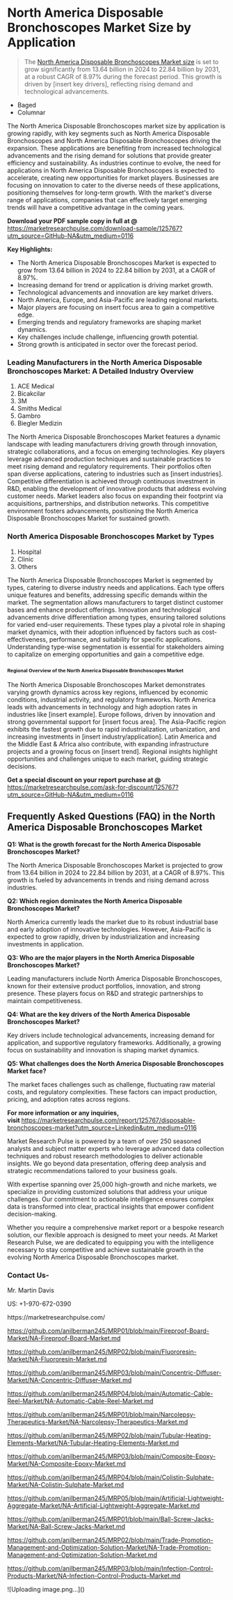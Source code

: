 <h1>North America Disposable Bronchoscopes Market&nbsp;Size by Application</h1><blockquote><p>The <a href="https://marketresearchpulse.com/download-sample/125767?utm_source=GitHub-NA&amp;utm_medium=0116">North America Disposable Bronchoscopes Market size</a> is set to grow significantly from 13.64 billion in 2024 to 22.84 billion by 2031, at a robust CAGR of 8.97% during the forecast period. This growth is driven by [insert key drivers], reflecting rising demand and technological advancements.</p></blockquote><ul><li>Baged<li> Columnar</li></ul><p>The North America Disposable Bronchoscopes market size by application is growing rapidly, with key segments such as North America Disposable Bronchoscopes and North America Disposable Bronchoscopes driving the expansion. These applications are benefiting from increased technological advancements and the rising demand for solutions that provide greater efficiency and sustainability. As industries continue to evolve, the need for applications in North America Disposable Bronchoscopes is expected to accelerate, creating new opportunities for market players. Businesses are focusing on innovation to cater to the diverse needs of these applications, positioning themselves for long-term growth. With the market's diverse range of applications, companies that can effectively target emerging trends will have a competitive advantage in the coming years.</p><p><strong>Download your PDF sample copy in full at @ </strong><a href="https://marketresearchpulse.com/download-sample/125767?utm_source=GitHub-NA&amp;utm_medium=0116">https://marketresearchpulse.com/download-sample/125767?utm_source=GitHub-NA&amp;utm_medium=0116</a></p><p><strong>Key Highlights: </strong></p><ul><li>The North America Disposable Bronchoscopes Market is expected to grow from 13.64 billion in 2024 to 22.84 billion by 2031, at a CAGR of 8.97%.</li><li>Increasing demand for trend or application is driving market growth.</li><li>Technological advancements and innovation are key market drivers.</li><li>North America, Europe, and Asia-Pacific are leading regional markets.</li><li>Major players are focusing on insert focus area to gain a competitive edge.</li><li>Emerging trends and regulatory frameworks are shaping market dynamics.</li><li>Key challenges include challenge, influencing growth potential.</li><li>Strong growth is anticipated in sector over the forecast period.</li></ul><h3>Leading Manufacturers in the North America Disposable Bronchoscopes Market: A Detailed Industry Overview</h3><ol><li>ACE Medical</li><li>Bicakcilar</li><li>3M</li><li>Smiths Medical</li><li>Gambro</li><li>Biegler Medizin</li></ol><div class="flex max-w-full flex-col flex-grow"><div class="min-h-8 text-message flex w-full flex-col items-end gap-2 whitespace-normal break-words [.text-message+&amp;]:mt-5" dir="auto" data-message-author-role="assistant" data-message-id="fd8432e4-4910-450d-b182-61b7bfb0a01f" data-message-model-slug="gpt-4o"><div class="flex w-full flex-col gap-1 empty:hidden first:pt-[3px]"><div class="markdown prose w-full break-words dark:prose-invert light"><p>The North America Disposable Bronchoscopes Market features a dynamic landscape with leading manufacturers driving growth through innovation, strategic collaborations, and a focus on emerging technologies. Key players leverage advanced production techniques and sustainable practices to meet rising demand and regulatory requirements. Their portfolios often span diverse applications, catering to industries such as [insert industries]. Competitive differentiation is achieved through continuous investment in R&amp;D, enabling the development of innovative products that address evolving customer needs. Market leaders also focus on expanding their footprint via acquisitions, partnerships, and distribution networks. This competitive environment fosters advancements, positioning the North America Disposable Bronchoscopes Market for sustained growth.</p></div></div></div></div><h3>North America Disposable Bronchoscopes Market by Types</h3><ol><li>Hospital<li> Clinic<li> Others</li></ol><div class="flex max-w-full flex-col flex-grow"><div class="min-h-8 text-message flex w-full flex-col items-end gap-2 whitespace-normal break-words [.text-message+&amp;]:mt-5" dir="auto" data-message-author-role="assistant" data-message-id="084470be-0bb7-4664-bddf-5156b4f41249" data-message-model-slug="gpt-4o-mini"><div class="flex w-full flex-col gap-1 empty:hidden first:pt-[3px]"><div class="markdown prose w-full break-words dark:prose-invert light"><p>The North America Disposable Bronchoscopes Market is segmented by types, catering to diverse industry needs and applications. Each type offers unique features and benefits, addressing specific demands within the market. The segmentation allows manufacturers to target distinct customer bases and enhance product offerings. Innovation and technological advancements drive differentiation among types, ensuring tailored solutions for varied end-user requirements. These types play a pivotal role in shaping market dynamics, with their adoption influenced by factors such as cost-effectiveness, performance, and suitability for specific applications. Understanding type-wise segmentation is essential for stakeholders aiming to capitalize on emerging opportunities and gain a competitive edge.</p></div></div></div></div><h3><span style="font-size: 11px;">Regional Overview of the North America Disposable Bronchoscopes Market</span></h3><div class="flex max-w-full flex-col flex-grow"><div class="min-h-8 text-message flex w-full flex-col items-end gap-2 whitespace-normal break-words [.text-message+&amp;]:mt-5" dir="auto" data-message-author-role="assistant" data-message-id="e9038762-ce64-4e30-91c9-9bd413514231" data-message-model-slug="gpt-4o-mini"><div class="flex w-full flex-col gap-1 empty:hidden first:pt-[3px]"><div class="markdown prose w-full break-words dark:prose-invert light"><p>The North America Disposable Bronchoscopes Market demonstrates varying growth dynamics across key regions, influenced by economic conditions, industrial activity, and regulatory frameworks. North America leads with advancements in technology and high adoption rates in industries like [insert example]. Europe follows, driven by innovation and strong governmental support for [insert focus area]. The Asia-Pacific region exhibits the fastest growth due to rapid industrialization, urbanization, and increasing investments in [insert industry/application]. Latin America and the Middle East &amp; Africa also contribute, with expanding infrastructure projects and a growing focus on [insert trend]. Regional insights highlight opportunities and challenges unique to each market, guiding strategic decisions.</p></div></div></div></div><p><strong>Get a special discount on your report purchase at @ </strong><a href="https://marketresearchpulse.com/ask-for-discount/125767?utm_source=GitHub-NA&amp;utm_medium=0116">https://marketresearchpulse.com/ask-for-discount/125767?utm_source=GitHub-NA&amp;utm_medium=0116</a></p><h2>Frequently Asked Questions (FAQ) in the North America Disposable Bronchoscopes Market</h2><p><strong>Q1: What is the growth forecast for the North America Disposable Bronchoscopes Market?</strong></p><p>The North America Disposable Bronchoscopes Market is projected to grow from 13.64 billion in 2024 to 22.84 billion by 2031, at a CAGR of 8.97%. This growth is fueled by advancements in trends and rising demand across industries.</p><p><strong>Q2: Which region dominates the North America Disposable Bronchoscopes Market?</strong></p><p>North America currently leads the market due to its robust industrial base and early adoption of innovative technologies. However, Asia-Pacific is expected to grow rapidly, driven by industrialization and increasing investments in application.</p><p><strong>Q3: Who are the major players in the North America Disposable Bronchoscopes Market?</strong></p><p>Leading manufacturers include North America Disposable Bronchoscopes, known for their extensive product portfolios, innovation, and strong presence. These players focus on R&amp;D and strategic partnerships to maintain competitiveness.</p><p><strong>Q4: What are the key drivers of the North America Disposable Bronchoscopes Market?</strong></p><p>Key drivers include technological advancements, increasing demand for application, and supportive regulatory frameworks. Additionally, a growing focus on sustainability and innovation is shaping market dynamics.</p><p><strong>Q5: What challenges does the North America Disposable Bronchoscopes Market face?</strong></p><p>The market faces challenges such as challenge, fluctuating raw material costs, and regulatory complexities. These factors can impact production, pricing, and adoption rates across regions.</p><p><strong>For more information or any inquiries, visit&nbsp;</strong><a href="https://marketresearchpulse.com/report/125767/disposable-bronchoscopes-market?utm_source=Linkedin&utm_medium=0116">https://marketresearchpulse.com/report/125767/disposable-bronchoscopes-market?utm_source=Linkedin&utm_medium=0116</a></p><p>Market Research Pulse is powered by a team of over 250 seasoned analysts and subject matter experts who leverage advanced data collection techniques and robust research methodologies to deliver actionable insights. We go beyond data presentation, offering deep analysis and strategic recommendations tailored to your business goals.</p><p>With expertise spanning over 25,000 high-growth and niche markets, we specialize in providing customized solutions that address your unique challenges. Our commitment to actionable intelligence ensures complex data is transformed into clear, practical insights that empower confident decision-making.</p><p>Whether you require a comprehensive market report or a bespoke research solution, our flexible approach is designed to meet your needs. At Market Research Pulse, we are dedicated to equipping you with the intelligence necessary to stay competitive and achieve sustainable growth in the evolving North America Disposable Bronchoscopes market.</p><h3><strong>Contact Us-</strong></h3><p>Mr. Martin Davis</p><p>US: +1-970-672-0390</p><p>https://marketresearchpulse.com/</p><p><a href="https://github.com/anilberman245/MRP01/blob/main/Fireproof-Board-Market/NA-Fireproof-Board-Market.md">https://github.com/anilberman245/MRP01/blob/main/Fireproof-Board-Market/NA-Fireproof-Board-Market.md</a></p><p><a href="https://github.com/anilberman245/MRP02/blob/main/Fluororesin-Market/NA-Fluororesin-Market.md">https://github.com/anilberman245/MRP02/blob/main/Fluororesin-Market/NA-Fluororesin-Market.md</a></p><p><a href="https://github.com/anilberman245/MRP03/blob/main/Concentric-Diffuser-Market/NA-Concentric-Diffuser-Market.md">https://github.com/anilberman245/MRP03/blob/main/Concentric-Diffuser-Market/NA-Concentric-Diffuser-Market.md</a></p><p><a href="https://github.com/anilberman245/MRP04/blob/main/Automatic-Cable-Reel-Market/NA-Automatic-Cable-Reel-Market.md">https://github.com/anilberman245/MRP04/blob/main/Automatic-Cable-Reel-Market/NA-Automatic-Cable-Reel-Market.md</a></p><p><a href="https://github.com/anilberman245/MRP01/blob/main/Narcolepsy-Therapeutics-Market/NA-Narcolepsy-Therapeutics-Market.md">https://github.com/anilberman245/MRP01/blob/main/Narcolepsy-Therapeutics-Market/NA-Narcolepsy-Therapeutics-Market.md</a></p><p><a href="https://github.com/anilberman245/MRP02/blob/main/Tubular-Heating-Elements-Market/NA-Tubular-Heating-Elements-Market.md">https://github.com/anilberman245/MRP02/blob/main/Tubular-Heating-Elements-Market/NA-Tubular-Heating-Elements-Market.md</a></p><p><a href="https://github.com/anilberman245/MRP03/blob/main/Composite-Epoxy-Market/NA-Composite-Epoxy-Market.md">https://github.com/anilberman245/MRP03/blob/main/Composite-Epoxy-Market/NA-Composite-Epoxy-Market.md</a></p><p><a href="https://github.com/anilberman245/MRP04/blob/main/Colistin-Sulphate-Market/NA-Colistin-Sulphate-Market.md">https://github.com/anilberman245/MRP04/blob/main/Colistin-Sulphate-Market/NA-Colistin-Sulphate-Market.md</a></p><p><a href="https://github.com/anilberman245/MRP05/blob/main/Artificial-Lightweight-Aggregate-Market/NA-Artificial-Lightweight-Aggregate-Market.md">https://github.com/anilberman245/MRP05/blob/main/Artificial-Lightweight-Aggregate-Market/NA-Artificial-Lightweight-Aggregate-Market.md</a></p><p><a href="https://github.com/anilberman245/MRP01/blob/main/Ball-Screw-Jacks-Market/NA-Ball-Screw-Jacks-Market.md">https://github.com/anilberman245/MRP01/blob/main/Ball-Screw-Jacks-Market/NA-Ball-Screw-Jacks-Market.md</a></p><p><a href="https://github.com/anilberman245/MRP02/blob/main/Trade-Promotion-Management-and-Optimization-Solution-Market/NA-Trade-Promotion-Management-and-Optimization-Solution-Market.md">https://github.com/anilberman245/MRP02/blob/main/Trade-Promotion-Management-and-Optimization-Solution-Market/NA-Trade-Promotion-Management-and-Optimization-Solution-Market.md</a></p><p><a href="https://github.com/anilberman245/MRP03/blob/main/Infection-Control-Products-Market/NA-Infection-Control-Products-Market.md">https://github.com/anilberman245/MRP03/blob/main/Infection-Control-Products-Market/NA-Infection-Control-Products-Market.md</a></p>
![Uploading image.png…]()
